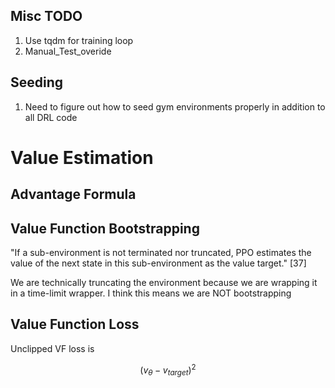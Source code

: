 ## Misc TODO
1. Use tqdm for training loop
2. Manual_Test_overide

## Seeding
1. Need to figure out how to seed gym environments properly in addition to all DRL code

# Value Estimation

## Advantage Formula

## Value Function Bootstrapping
"If a sub-environment is not terminated nor truncated, PPO estimates the value of the next state in this sub-environment as the value target." [37]

We are technically truncating the environment because we are wrapping it in a time-limit wrapper. I think this means we are NOT bootstrapping


## Value Function Loss
Unclipped VF loss is

$$(v_\theta - v_{target})^2$$
